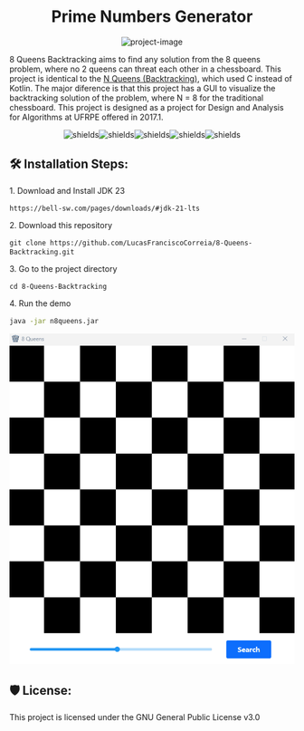 <h1 align="center" id="title">Prime Numbers Generator</h1>

<p align="center"><img src="https://socialify.git.ci/LucasFranciscoCorreia/8-Queens-Backtracking/image?description=1&amp;forks=1&amp;issues=1&amp;language=1&amp;name=1&amp;owner=1&amp;pattern=Circuit+Board&amp;pulls=1&amp;stargazers=1&amp;theme=Auto" alt="project-image"></p>

<p id="description">8 Queens Backtracking aims to find any solution from the 8 queens problem, where no 2 queens can threat each other in a chessboard. This project is identical to the <a href="https://github.com/LucasFranciscoCorreia/N-Queens-Backtracking">N Queens (Backtracking)</a>, which used C instead of Kotlin. The major diference is that this project has a GUI to visualize the backtracking solution of the problem, where N = 8 for the traditional chessboard. This project is designed as a project for Design and Analysis for Algorithms at UFRPE offered in 2017.1.</p>

<p align="center"><img src="https://img.shields.io/github/downloads/LucasFranciscoCorreia/8-Queens-Backtracking/total" alt="shields"><img src="https://img.shields.io/github/issues/LucasFranciscoCorreia/8-Queens-Backtracking" alt="shields"><img src="https://img.shields.io/github/issues-pr/LucasFranciscoCorreia/8-Queens-Backtracking" alt="shields"><img src="https://img.shields.io/github/license/LucasFranciscoCorreia/8-Queens-Backtracking" alt="shields"><img src="https://img.shields.io/github/repo-size/LucasFranciscoCorreia/8-Queens-Backtracking" alt="shields"></p>

<h2>🛠️ Installation Steps:</h2>

<p>1. Download and Install JDK 23</p>

```
https://bell-sw.com/pages/downloads/#jdk-21-lts
```

<p>2. Download this repository</p>

```
git clone https://github.com/LucasFranciscoCorreia/8-Queens-Backtracking.git
```

<p>3. Go to the project directory</p>

```
cd 8-Queens-Backtracking
```

<p>4. Run the demo</p>

```bash
java -jar n8queens.jar
```

<div align="center">

![8queens](https://github.com/LucasFranciscoCorreia/8-Queens-Backtracking/blob/master/readme/n8queens.gif?raw=true)

</div>

<h2>🛡️ License:</h2>

This project is licensed under the GNU General Public License v3.0
